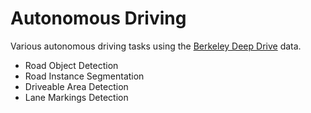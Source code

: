 # Autonomous Driving
Various autonomous driving tasks using the [Berkeley Deep Drive](https://bdd-data.berkeley.edu/) data.

- Road Object Detection
- Road Instance Segmentation
- Driveable Area Detection
- Lane Markings Detection

